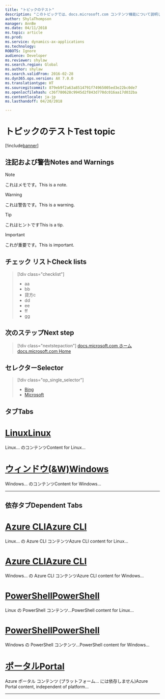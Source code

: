 ```yaml
---
title: "トピックのテスト"
description: "このトピックでは、docs.microsoft.com コンテンツ機能について説明します。"
author: ShylaThompson
manager: AnnBe
ms.date: 04/11/2018
ms.topic: article
ms.prod: 
ms.service: dynamics-ax-applications
ms.technology: 
ROBOTS: Ignore
audience: Developer
ms.reviewer: shylaw
ms.search.region: Global
ms.author: shylaw
ms.search.validFrom: 2016-02-28
ms.dyn365.ops.version: AX 7.0.0
ms.translationtype: HT
ms.sourcegitcommit: 879eb9f2a63a8514791f74965005ed3e22bc0de7
ms.openlocfilehash: c36f780628c9945d2f843d770dc016aa17d032ba
ms.contentlocale: ja-jp
ms.lasthandoff: 04/20/2018

---
```


# <a name="test-topic"></a><span data-ttu-id="df3f9-103">トピックのテスト</span><span class="sxs-lookup"><span data-stu-id="df3f9-103">Test topic</span></span>

[!include[banner](../includes/banner.md)]

## <a name="notes-and-warnings"></a><span data-ttu-id="df3f9-104">注記および警告</span><span class="sxs-lookup"><span data-stu-id="df3f9-104">Notes and Warnings</span></span>

> [!NOTE]
> <span data-ttu-id="df3f9-105">これはメモです。</span><span class="sxs-lookup"><span data-stu-id="df3f9-105">This is a note.</span></span>

> [!WARNING]
> <span data-ttu-id="df3f9-106">これは警告です。</span><span class="sxs-lookup"><span data-stu-id="df3f9-106">This is a warning.</span></span>

> [!TIP]
> <span data-ttu-id="df3f9-107">これはヒントです</span><span class="sxs-lookup"><span data-stu-id="df3f9-107">This is a tip.</span></span>

> [!IMPORTANT]
> <span data-ttu-id="df3f9-108">これが重要です。</span><span class="sxs-lookup"><span data-stu-id="df3f9-108">This is important.</span></span>

## <a name="check-lists"></a><span data-ttu-id="df3f9-109">チェック リスト</span><span class="sxs-lookup"><span data-stu-id="df3f9-109">Check lists</span></span>

> [!div class="checklist"]
> * <span data-ttu-id="df3f9-110">a</span><span class="sxs-lookup"><span data-stu-id="df3f9-110">a</span></span>
> * <span data-ttu-id="df3f9-111">b</span><span class="sxs-lookup"><span data-stu-id="df3f9-111">b</span></span>
> * <span data-ttu-id="df3f9-112">貸方</span><span class="sxs-lookup"><span data-stu-id="df3f9-112">c</span></span>
> * <span data-ttu-id="df3f9-113">d</span><span class="sxs-lookup"><span data-stu-id="df3f9-113">d</span></span>
> * <span data-ttu-id="df3f9-114">e</span><span class="sxs-lookup"><span data-stu-id="df3f9-114">e</span></span>
> * <span data-ttu-id="df3f9-115">f</span><span class="sxs-lookup"><span data-stu-id="df3f9-115">f</span></span>
> * <span data-ttu-id="df3f9-116">g</span><span class="sxs-lookup"><span data-stu-id="df3f9-116">g</span></span>

## <a name="next-step"></a><span data-ttu-id="df3f9-117">次のステップ</span><span class="sxs-lookup"><span data-stu-id="df3f9-117">Next step</span></span>

> [!div class="nextstepaction"]
> [<span data-ttu-id="df3f9-118">docs.microsoft.com ホーム</span><span class="sxs-lookup"><span data-stu-id="df3f9-118">docs.microsoft.com Home</span></span>](https://docs.microsoft.com)

## <a name="selector"></a><span data-ttu-id="df3f9-119">セレクター</span><span class="sxs-lookup"><span data-stu-id="df3f9-119">Selector</span></span>

> [!div class="op_single_selector"]
> - [Bing](https://www.bing.com)
> - [Microsoft](https://www.microsoft.com)

## <a name="tabs"></a><span data-ttu-id="df3f9-122">タブ</span><span class="sxs-lookup"><span data-stu-id="df3f9-122">Tabs</span></span>

# <a name="linuxtablinux"></a>[<span data-ttu-id="df3f9-123">Linux</span><span class="sxs-lookup"><span data-stu-id="df3f9-123">Linux</span></span>](#tab/linux)

<span data-ttu-id="df3f9-124">Linux... のコンテンツ</span><span class="sxs-lookup"><span data-stu-id="df3f9-124">Content for Linux...</span></span>

# <a name="windowstabwindows"></a>[<span data-ttu-id="df3f9-125">ウィンドウ(&W)</span><span class="sxs-lookup"><span data-stu-id="df3f9-125">Windows</span></span>](#tab/windows)

<span data-ttu-id="df3f9-126">Windows... のコンテンツ</span><span class="sxs-lookup"><span data-stu-id="df3f9-126">Content for Windows...</span></span>

---

## <a name="dependent-tabs"></a><span data-ttu-id="df3f9-127">依存タブ</span><span class="sxs-lookup"><span data-stu-id="df3f9-127">Dependent Tabs</span></span>

# <a name="azure-clitabazure-clilinux"></a>[<span data-ttu-id="df3f9-128">Azure CLI</span><span class="sxs-lookup"><span data-stu-id="df3f9-128">Azure CLI</span></span>](#tab/azure-cli/linux)

<span data-ttu-id="df3f9-129">Linux... の Azure CLI コンテンツ</span><span class="sxs-lookup"><span data-stu-id="df3f9-129">Azure CLI content for Linux...</span></span>

# <a name="azure-clitabazure-cliwindows"></a>[<span data-ttu-id="df3f9-130">Azure CLI</span><span class="sxs-lookup"><span data-stu-id="df3f9-130">Azure CLI</span></span>](#tab/azure-cli/windows)

<span data-ttu-id="df3f9-131">Windows... の Azure CLI コンテンツ</span><span class="sxs-lookup"><span data-stu-id="df3f9-131">Azure CLI content for Windows...</span></span>

# <a name="powershelltabazure-powershelllinux"></a>[<span data-ttu-id="df3f9-132">PowerShell</span><span class="sxs-lookup"><span data-stu-id="df3f9-132">PowerShell</span></span>](#tab/azure-powershell/linux)

<span data-ttu-id="df3f9-133">Linux の PowerShell コンテンツ...</span><span class="sxs-lookup"><span data-stu-id="df3f9-133">PowerShell content for Linux...</span></span>

# <a name="powershelltabazure-powershellwindows"></a>[<span data-ttu-id="df3f9-134">PowerShell</span><span class="sxs-lookup"><span data-stu-id="df3f9-134">PowerShell</span></span>](#tab/azure-powershell/windows)

<span data-ttu-id="df3f9-135">Windows の PowerShell コンテンツ...</span><span class="sxs-lookup"><span data-stu-id="df3f9-135">PowerShell content for Windows...</span></span>

# <a name="portaltabazure-portal"></a>[<span data-ttu-id="df3f9-136">ポータル</span><span class="sxs-lookup"><span data-stu-id="df3f9-136">Portal</span></span>](#tab/azure-portal)

<span data-ttu-id="df3f9-137">Azure ポータル コンテンツ (プラットフォーム... には依存しません)</span><span class="sxs-lookup"><span data-stu-id="df3f9-137">Azure Portal content, independent of platform...</span></span>

---


